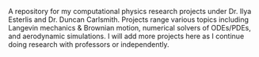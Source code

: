 A repository for my computational physics research projects under Dr. Ilya Esterlis and Dr. Duncan Carlsmith.
Projects range various topics including Langevin mechanics & Brownian motion, numerical solvers of ODEs/PDEs, and aerodynamic simulations.
I will add more projects here as I continue doing research with professors or independently. 
